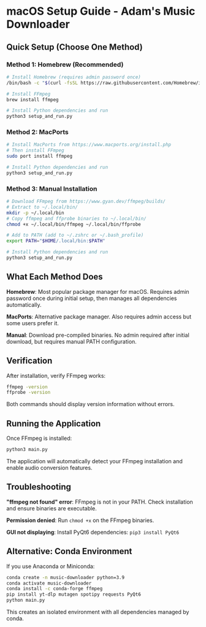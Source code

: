# macOS Setup Guide - Adam's Music Downloader

## Quick Setup (Choose One Method)

### Method 1: Homebrew (Recommended)
```bash
# Install Homebrew (requires admin password once)
/bin/bash -c "$(curl -fsSL https://raw.githubusercontent.com/Homebrew/install/HEAD/install.sh)"

# Install FFmpeg
brew install ffmpeg

# Install Python dependencies and run
python3 setup_and_run.py
```

### Method 2: MacPorts
```bash
# Install MacPorts from https://www.macports.org/install.php
# Then install FFmpeg
sudo port install ffmpeg

# Install Python dependencies and run
python3 setup_and_run.py
```

### Method 3: Manual Installation
```bash
# Download FFmpeg from https://www.gyan.dev/ffmpeg/builds/
# Extract to ~/.local/bin/
mkdir -p ~/.local/bin
# Copy ffmpeg and ffprobe binaries to ~/.local/bin/
chmod +x ~/.local/bin/ffmpeg ~/.local/bin/ffprobe

# Add to PATH (add to ~/.zshrc or ~/.bash_profile)
export PATH="$HOME/.local/bin:$PATH"

# Install Python dependencies and run
python3 setup_and_run.py
```

## What Each Method Does

**Homebrew**: Most popular package manager for macOS. Requires admin password once during initial setup, then manages all dependencies automatically.

**MacPorts**: Alternative package manager. Also requires admin access but some users prefer it.

**Manual**: Download pre-compiled binaries. No admin required after initial download, but requires manual PATH configuration.

## Verification

After installation, verify FFmpeg works:
```bash
ffmpeg -version
ffprobe -version
```

Both commands should display version information without errors.

## Running the Application

Once FFmpeg is installed:
```bash
python3 main.py
```

The application will automatically detect your FFmpeg installation and enable audio conversion features.

## Troubleshooting

**"ffmpeg not found" error**: FFmpeg is not in your PATH. Check installation and ensure binaries are executable.

**Permission denied**: Run `chmod +x` on the FFmpeg binaries.

**GUI not displaying**: Install PyQt6 dependencies: `pip3 install PyQt6`

## Alternative: Conda Environment

If you use Anaconda or Miniconda:
```bash
conda create -n music-downloader python=3.9
conda activate music-downloader
conda install -c conda-forge ffmpeg
pip install yt-dlp mutagen spotipy requests PyQt6
python main.py
```

This creates an isolated environment with all dependencies managed by conda.